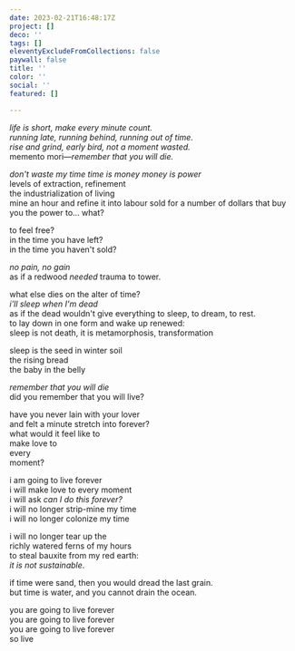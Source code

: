 ```yaml
---
date: 2023-02-21T16:48:17Z
project: []
deco: ''
tags: []
eleventyExcludeFromCollections: false
paywall: false
title: ''
color: ''
social: ''
featured: []

---
```

*life is short, make every minute count.*  
*running late, running behind, running out of time.*  
*rise and grind, early bird, not a moment wasted.*  
memento mori—*remember that you will die.*  

*don't waste my time time is money money is power*  
levels of extraction, refinement  
the industrialization of living  
mine an hour and refine it into labour sold for a number of dollars that buy you the power to... what?  

to feel free?  
in the time you have left?  
in the time you haven't sold?  

*no pain, no gain*  
as if a redwood *needed* trauma to tower.  

what else dies on the alter of time?  
*i'll sleep when I'm dead*  
as if the dead wouldn't give everything to sleep, to dream, to rest.   
to lay down in one form and wake up renewed:  
sleep is not death, it is metamorphosis, transformation  

sleep is the seed in winter soil  
the rising bread  
the baby in the belly  

*remember that you will die*  
did you remember that you will live?   

have you never lain with your lover  
and felt a minute stretch into forever?  
what would it feel like to  
make love to  
every  
moment?  

i am going to live forever   
i will make love to every moment  
i will ask *can I do this forever?*  
i will no longer strip-mine my time  
i will no longer colonize my time  

i will no longer tear up the  
richly watered ferns of my hours  
to steal bauxite from my red earth:  
*it is not sustainable*.  

if time were sand, then you would dread the last grain.  
but time is water, and you cannot drain the ocean.  

you are going to live forever  
you are going to live forever  
you are going to live forever  
so live

